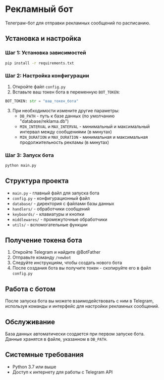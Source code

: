 # Рекламный бот

Телеграм-бот для отправки рекламных сообщений по расписанию.

## Установка и настройка

### Шаг 1: Установка зависимостей

```bash
pip install -r requirements.txt
```

### Шаг 2: Настройка конфигурации

1. Откройте файл `config.py`
2. Вставьте ваш токен бота в переменную `BOT_TOKEN`:

```python
BOT_TOKEN: str = "ваш_токен_бота"  
```

3. При необходимости измените другие параметры:
   - `DB_PATH` - путь к базе данных (по умолчанию "database/reklama.db")
   - `MIN_INTERVAL` и `MAX_INTERVAL` - минимальный и максимальный интервал между сообщениями (в минутах)
   - `MIN_DURATION` и `MAX_DURATION` - минимальная и максимальная продолжительность рекламы (в минутах)

### Шаг 3: Запуск бота

```bash
python main.py
```

## Структура проекта

- `main.py` - главный файл для запуска бота
- `config.py` - конфигурационный файл
- `database/` - директория с файлами базы данных
- `handlers/` - обработчики сообщений
- `keyboards/` - клавиатуры и кнопки
- `middlewares/` - промежуточные обработчики
- `utils/` - вспомогательные функции

## Получение токена бота

1. Откройте Telegram и найдите @BotFather
2. Отправьте команду `/newbot`
3. Следуйте инструкциям, чтобы создать нового бота
4. После создания бота вы получите токен - скопируйте его в файл `config.py`

## Работа с ботом

После запуска бота вы можете взаимодействовать с ним в Telegram, используя команды и интерфейс для настройки рекламных сообщений.

## Обслуживание

База данных автоматически создается при первом запуске бота. Данные хранятся в файле, указанном в `DB_PATH`.

## Системные требования

- Python 3.7 или выше
- Доступ к интернету для работы с Telegram API 